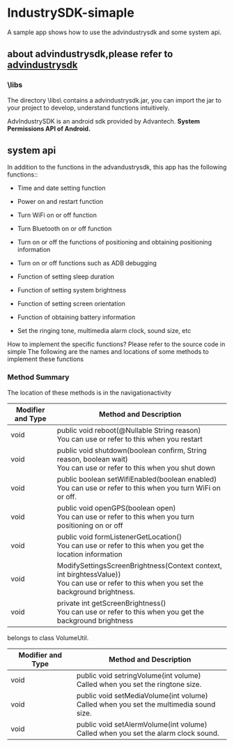 # IndustrySDK-simaple

A sample app shows how to use the advindustrysdk and some system api.

## about advindustrysdk,please refer to [advindustrysdk](https://github.com/AIM-Android/IndustrySDK)
### \libs
The directory \libs\ contains a advindustrysdk.jar, you can import the jar to your project to develop, understand functions intuitively.  


AdvIndustrySDK is an android sdk provided by Advantech. **System Permissions API of Android.**

##  system api

In addition to the functions in the advandustrysdk, this app has the following functions::
  
- Time and date setting function

- Power on and restart function

- Turn WiFi on or off  function

- Turn Bluetooth on or off function

- Turn on or off the functions of positioning and obtaining positioning information

- Turn on or off functions such as ADB debugging

- Function of setting sleep duration

- Function of setting system brightness

- Function of setting screen orientation

- Function of obtaining battery information

- Set the ringing tone, multimedia alarm clock, sound size, etc


How to implement the specific functions? Please refer to the source code in simple
The following are the names and locations of some methods to implement these functions

### Method Summary

The location of these methods is in the navigationactivity

| Modifier and Type | Method and Description                                       |
| ----------------- | ------------------------------------------------------------ |
| void              | public void reboot(@Nullable String reason)<br />You can use or refer to this when you restart |
| void              | public void shutdown(boolean confirm, String reason, boolean wait)<br />You can use or refer to this when you shut down|
| void              | public boolean setWifiEnabled(boolean enabled)<br />You can use or refer to this when you turn WiFi on or off. |
| void              | public void openGPS(boolean open)<br />You can use or refer to this when you turn positioning on or off |
| void              | public void formListenerGetLocation()<br />You can use or refer to this when you get the location information |
| void              | ModifySettingsScreenBrightness(Context context, int birghtessValue))<br />You can use or refer to this when you set the background brightness. |
| void              | private int getScreenBrightness()<br />You can use or refer to this when you get the background brightness |


belongs to class VolumeUtil.

| Modifier and Type | Method and Description                                       |
| ----------------- | ------------------------------------------------------------ |
| void              | public void setringVolume(int volume)<br />Called when you set the ringtone size. |
| void              | public void setMediaVolume(int volume)<br />Called when you set the multimedia sound size. |
| void              | public void setAlermVolume(int volume)<br />Called when you set the alarm clock sound. |


